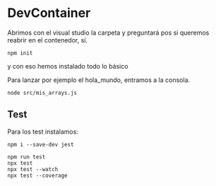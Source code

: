 # DevContainer

Abrimos con el visual studio la carpeta y preguntará pos si queremos reabrir en el contenedor, sí.

```shell
npm init
```
y con eso hemos instalado todo lo básico

Para lanzar por ejemplo el hola_mundo, entramos a la consola.
```shell
node src/mis_arrays.js
```

## Test

Para los test instalamos:
```
npm i --save-dev jest

npm run test
npx test
npx test --watch
npx test --coverage
```
